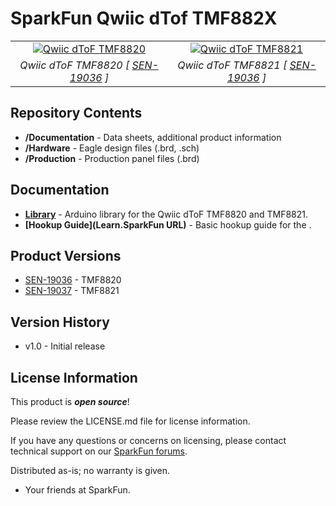 SparkFun Qwiic dTof TMF882X
========================================

<table class="table table-hover table-striped table-bordered">
  <tr align="center">
   <td><a href="https://www.sparkfun.com/products/19036"><img src="" alt="Qwiic dToF TMF8820"></a></td>
   <td><a href="https://www.sparkfun.com/products/19037"><img src="" alt="Qwiic dToF TMF8821"></a></td>
  </tr>
  <tr align="center">
   <td><i>Qwiic dToF TMF8820 [ <a href="https://www.sparkfun.com/products/19036">SEN-19036</a> ]</i></td>
   <td><i>Qwiic dToF TMF8821 [ <a href="https://www.sparkfun.com/products/19037">SEN-19036</a> ]</i></td>
  </tr>
</table>

<Basic description of the part.>

Repository Contents
-------------------

* **/Documentation** - Data sheets, additional product information
* **/Hardware** - Eagle design files (.brd, .sch)
* **/Production** - Production panel files (.brd)


Documentation
--------------
* **[Library](https://github.com/sparkfun/SparkFun_TMF882X_dToF_Arduino_Library)** - Arduino library for the Qwiic dToF TMF8820 and TMF8821.
* **[Hookup Guide](Learn.SparkFun URL)** - Basic hookup guide for the <PRODUCT NAME>.

Product Versions
----------------
* [SEN-19036](https://www.sparkfun.com/products/19036) - TMF8820
* [SEN-19037](https://www.sparkfun.com/products/19037) - TMF8821

Version History
---------------
* v1.0 - Initial release

License Information
-------------------

This product is _**open source**_! 

Please review the LICENSE.md file for license information. 

If you have any questions or concerns on licensing, please contact technical support on our [SparkFun forums](https://forum.sparkfun.com/viewforum.php?f=152).

Distributed as-is; no warranty is given.

- Your friends at SparkFun.

_<COLLABORATION CREDIT>_

